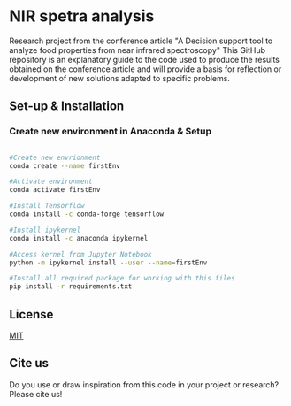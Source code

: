 # NIR spetra analysis

Research project from the conference article "A Decision support tool to analyze food properties from near infrared spectroscopy"
This GitHub repository is an explanatory guide to the code used to produce the results obtained on the conference article and will provide a basis for reflection or development of new solutions adapted to specific problems. 

## Set-up & Installation

### Create new environment in Anaconda & Setup 
```bash

#Create new envrionment
conda create --name firstEnv

#Activate environment
conda activate firstEnv

#Install Tensorflow
conda install -c conda-forge tensorflow

#Install ipykernel
conda install -c anaconda ipykernel

#Access kernel from Jupyter Notebook
python -m ipykernel install --user --name=firstEnv

#Install all required package for working with this files
pip install -r requirements.txt

```



## License

[MIT](https://choosealicense.com/licenses/mit/)

## Cite us
Do you use or draw inspiration from this code in your project or research? Please cite us!
